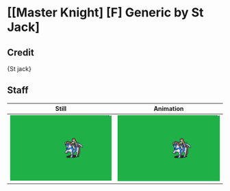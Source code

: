 # [\[Master Knight\] \[F\] Generic by St Jack]

## Credit

{St jack}
	
## Staff

| Still | Animation |
| :---: | :-------: |
| ![Staff still](./Staff_000.png) | ![Staff animation](./Staff.gif) |
